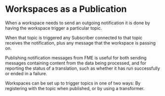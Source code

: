 # Workspaces as a Publication #

When a workspace needs to send an outgoing notification it is done by having the workspace trigger a particular topic. 

When that topic is triggered any Subscriber connected to that topic receives the notification, plus any message that the workspace is passing on.

Publishing notification messages from FME is useful for both sending messages containing content from the data being processed, and for reporting the status of a translation, such as whether it has run successfully or ended in a failure.

Workspaces can be set up to trigger topics in one of two ways: By registering with the topic when published, or by using a transformer. 